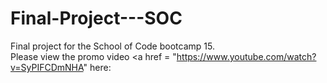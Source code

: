 # Final-Project---SOC
Final project for the School of Code bootcamp 15.
<br>
Please view the promo video <a href = "https://www.youtube.com/watch?v=SyPIFCDmNHA" </a> here: 
